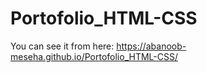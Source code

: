 # Portofolio_HTML-CSS
You can see it from here:
https://abanoob-meseha.github.io/Portofolio_HTML-CSS/
